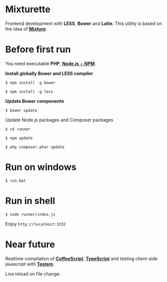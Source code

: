 Mixturette
==========

Frontend development with **LESS**, **Bower** and **Latte**. This utility is based on the idea of [**Mixture**](http://mixture.io).

Before first run
================

You need executable **PHP**, [**Node.js** + **NPM**](http://nodejs.org/).

**Install globally Bower and LESS compiler**

`$ npm install -g bower`

`$ npm install -g less`

**Update Bower components**

`$ bower update`

Update Node.js packages and Composer packages

`$ cd runner`

`$ npm update`

`$ php composer.phar update`

Run on windows
==============

`$ run.bat`

Run in shell
============

`$ node runner/index.js`

Enjoy `http://localhost:3332`


Near future
===========

Realtime compilation of [**CoffeeScript**](https://npmjs.org/package/coffee-script), [**TypeScript**](https://npmjs.org/package/typescript) and testing client-side javascript with [**Testem**](https://npmjs.org/package/testem).

Live reload on file change.